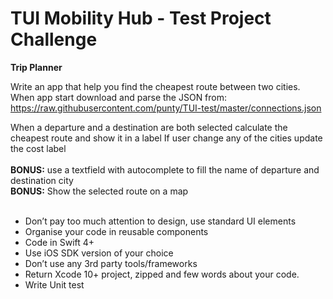 # TUI Mobility Hub - Test Project Challenge

**Trip Planner**

Write an app that help you find the cheapest route between two cities.
When app start download and parse the JSON from: https://raw.githubusercontent.com/punty/TUI-test/master/connections.json

When a departure and a destination are both selected calculate the cheapest route and show it in a label
If user change any of the cities update the cost label<br><br>
**BONUS:** use a textfield with autocomplete to fill the name of departure and destination city<br>
**BONUS:** Show the selected route on a map<br><br>

- Don’t pay too much attention to design, use standard UI elements
- Organise your code in reusable components
- Code in Swift 4+ 
- Use iOS SDK version of your choice
- Don’t use any 3rd party tools/frameworks 
- Return Xcode 10+ project, zipped and few words about your code. 
- Write Unit test
